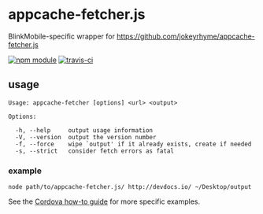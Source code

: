 # appcache-fetcher.js

BlinkMobile-specific wrapper for https://github.com/jokeyrhyme/appcache-fetcher.js

[![npm module](https://img.shields.io/npm/v/@blinkmobile/appcache-fetcher.svg)](https://www.npmjs.com/package/@blinkmobile/appcache-fetcher)
[![travis-ci](https://img.shields.io/travis/blinkmobile/appcache-fetcher.js.svg)](https://travis-ci.org/blinkmobile/appcache-fetcher.js)

## usage

```
Usage: appcache-fetcher [options] <url> <output>

Options:

  -h, --help     output usage information
  -V, --version  output the version number
  -f, --force    wipe `output' if it already exists, create if needed
  -s, --strict   consider fetch errors as fatal
```

### example

```shell
node path/to/appcache-fetcher.js/ http://devdocs.io/ ~/Desktop/output
```

See the [Cordova how-to guide](docs/howto-cordova.md) for more specific examples.

